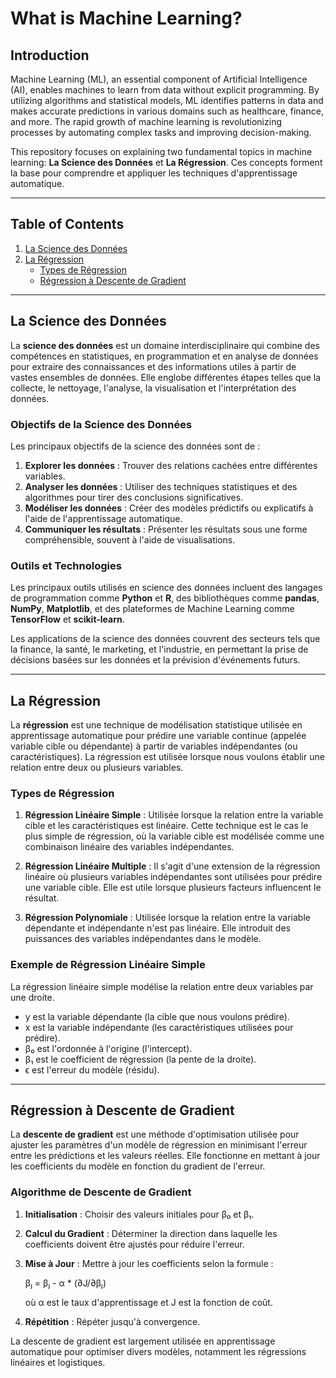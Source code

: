 # What is Machine Learning?

## Introduction

Machine Learning (ML), an essential component of Artificial Intelligence (AI), enables machines to learn from data without explicit programming. By utilizing algorithms and statistical models, ML identifies patterns in data and makes accurate predictions in various domains such as healthcare, finance, and more. The rapid growth of machine learning is revolutionizing processes by automating complex tasks and improving decision-making.

This repository focuses on explaining two fundamental topics in machine learning: **La Science des Données** et **La Régression**. Ces concepts forment la base pour comprendre et appliquer les techniques d'apprentissage automatique.

---

## Table of Contents

1. [La Science des Données](#la-science-des-données)
2. [La Régression](#la-régression)
   - [Types de Régression](#types-de-régression)
   - [Régression à Descente de Gradient](#régression-à-descente-de-gradient)

---

## La Science des Données

La **science des données** est un domaine interdisciplinaire qui combine des compétences en statistiques, en programmation et en analyse de données pour extraire des connaissances et des informations utiles à partir de vastes ensembles de données. Elle englobe différentes étapes telles que la collecte, le nettoyage, l'analyse, la visualisation et l'interprétation des données.

### Objectifs de la Science des Données

Les principaux objectifs de la science des données sont de :

1. **Explorer les données** : Trouver des relations cachées entre différentes variables.
2. **Analyser les données** : Utiliser des techniques statistiques et des algorithmes pour tirer des conclusions significatives.
3. **Modéliser les données** : Créer des modèles prédictifs ou explicatifs à l'aide de l'apprentissage automatique.
4. **Communiquer les résultats** : Présenter les résultats sous une forme compréhensible, souvent à l'aide de visualisations.

### Outils et Technologies

Les principaux outils utilisés en science des données incluent des langages de programmation comme **Python** et **R**, des bibliothèques comme **pandas**, **NumPy**, **Matplotlib**, et des plateformes de Machine Learning comme **TensorFlow** et **scikit-learn**.

Les applications de la science des données couvrent des secteurs tels que la finance, la santé, le marketing, et l'industrie, en permettant la prise de décisions basées sur les données et la prévision d'événements futurs.

---

## La Régression

La **régression** est une technique de modélisation statistique utilisée en apprentissage automatique pour prédire une variable continue (appelée variable cible ou dépendante) à partir de variables indépendantes (ou caractéristiques). La régression est utilisée lorsque nous voulons établir une relation entre deux ou plusieurs variables.

### Types de Régression

1. **Régression Linéaire Simple** :
   Utilisée lorsque la relation entre la variable cible et les caractéristiques est linéaire. Cette technique est le cas le plus simple de régression, où la variable cible est modélisée comme une combinaison linéaire des variables indépendantes.

2. **Régression Linéaire Multiple** :
   Il s'agit d'une extension de la régression linéaire où plusieurs variables indépendantes sont utilisées pour prédire une variable cible. Elle est utile lorsque plusieurs facteurs influencent le résultat.

3. **Régression Polynomiale** :
   Utilisée lorsque la relation entre la variable dépendante et indépendante n'est pas linéaire. Elle introduit des puissances des variables indépendantes dans le modèle.

### Exemple de Régression Linéaire Simple

La régression linéaire simple modélise la relation entre deux variables par une droite.

- y est la variable dépendante (la cible que nous voulons prédire).
- x est la variable indépendante (les caractéristiques utilisées pour prédire).
- β₀ est l'ordonnée à l'origine (l'intercept).
- β₁ est le coefficient de régression (la pente de la droite).
- ϵ est l'erreur du modèle (résidu).

---

## Régression à Descente de Gradient

La **descente de gradient** est une méthode d'optimisation utilisée pour ajuster les paramètres d'un modèle de régression en minimisant l'erreur entre les prédictions et les valeurs réelles. Elle fonctionne en mettant à jour les coefficients du modèle en fonction du gradient de l'erreur.

### Algorithme de Descente de Gradient

1. **Initialisation** : Choisir des valeurs initiales pour β₀ et β₁.
2. **Calcul du Gradient** : Déterminer la direction dans laquelle les coefficients doivent être ajustés pour réduire l'erreur.
3. **Mise à Jour** : Mettre à jour les coefficients selon la formule :
   
   βⱼ = βⱼ - α * (∂J/∂βⱼ)
   
   où α est le taux d'apprentissage et J est la fonction de coût.
4. **Répétition** : Répéter jusqu'à convergence.

La descente de gradient est largement utilisée en apprentissage automatique pour optimiser divers modèles, notamment les régressions linéaires et logistiques.

